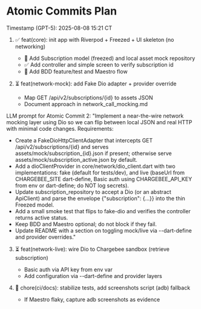 # Atomic Commits Plan
Timestamp (GPT-5): 2025-08-08 15:21 CT

1) ✅ feat(core): init app with Riverpod + Freezed + UI skeleton (no networking)
   - 🚀 Add Subscription model (freezed) and local asset mock repository
   - ✅ Add controller and simple screen to verify subscription id
   - 🚧 Add BDD feature/test and Maestro flow

2) ⏳ feat(network-mock): add Fake Dio adapter + provider override
   - Map GET /api/v2/subscriptions/{id} to assets JSON
   - Document approach in network_call_mocking.md

LLM prompt for Atomic Commit 2:
"Implement a near-the-wire network mocking layer using Dio so we can flip between local JSON and real HTTP with minimal code changes.
Requirements:
- Create a FakeDioHttpClientAdapter that intercepts GET /api/v2/subscriptions/{id} and serves assets/mock/subscription_{id}.json if present; otherwise serve assets/mock/subscription_active.json by default.
- Add a dioClientProvider in core/network/dio_client.dart with two implementations: fake (default for tests/dev), and live (baseUrl from CHARGEBEE_SITE dart-define, Basic auth using CHARGEBEE_API_KEY from env or dart-define; do NOT log secrets).
- Update subscription_repository to accept a Dio (or an abstract ApiClient) and parse the envelope {"subscription": {...}} into the thin Freezed model.
- Add a small smoke test that flips to fake-dio and verifies the controller returns active status.
- Keep BDD and Maestro optional; do not block if they fail.
- Update README with a section on toggling mock/live via --dart-define and provider overrides."

3) ⏳ feat(network-live): wire Dio to Chargebee sandbox (retrieve subscription)
   - Basic auth via API key from env var
   - Add configuration via --dart-define and provider layers

4) 🔧 chore(ci/docs): stabilize tests, add screenshots script (adb) fallback
   - If Maestro flaky, capture adb screenshots as evidence

